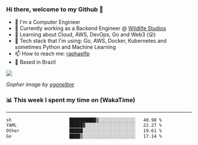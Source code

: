 ### Hi there, welcome to my Github 👋

- 📖 I'm a Computer Engineer
- 🔭 Currently working as a Backend Engineer @ [Wildlife Studios](https://wildlifestudios.com/)
- 🌱 Learning about Cloud, AWS, DevOps, Go and Web3 (😲)
- 🚀 Tech stack that I'm using: Go, AWS, Docker, Kubernetes and sometimes Python and Machine Learning
- 📫 How to reach me: [raphaelfp](https://linkedin.com/in/raphaelfp)
- 🏡 Based in Brazil

![](https://github.com/raphaelfp/gophers/blob/master/.thumb/animation/morning-coffee-3x.gif)

*Gopher image by [egonelbre](https://github.com/egonelbre/)*

### 📊 This week I spent my time on (WakaTime)

---

<!--START_SECTION:waka-->

```txt
sh                      ██████████▒░░░░░░░░░░░░░░   40.98 %
YAML                    █████▓░░░░░░░░░░░░░░░░░░░   22.27 %
Other                   █████░░░░░░░░░░░░░░░░░░░░   19.61 %
Go                      ████▒░░░░░░░░░░░░░░░░░░░░   17.14 %
```

<!--END_SECTION:waka-->

